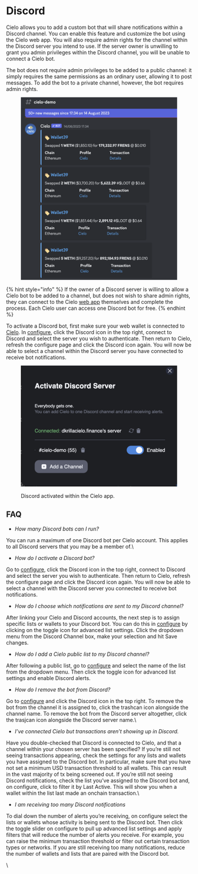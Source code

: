 # Discord

Cielo allows you to add a custom bot that will share notifications within a Discord channel. You can enable this feature and customize the bot using the Cielo web app. You will also require admin rights for the channel within the Discord server you intend to use. If the server owner is unwilling to grant you admin privileges within the Discord channel, you will be unable to connect a Cielo bot.

The bot does not require admin privileges to be added to a public channel: it simply requires the same permissions as an ordinary user, allowing it to post messages. To add the bot to a private channel, however, the bot requires admin rights.

<figure><img src="../.gitbook/assets/Screenshot 2023-08-16 at 15.01.01.png" alt=""><figcaption></figcaption></figure>

{% hint style="info" %}
If the owner of a Discord server is willing to allow a Cielo bot to be added to a channel, but does not wish to share admin rights, they can connect to the Cielo [web app](https://app.cielo.finance/) themselves and complete the process. Each Cielo user can access one Discord bot for free.
{% endhint %}

To activate a Discord bot, first make sure your web wallet is connected to [Cielo](https://app.cielo.finance/). In [configure](https://app.cielo.finance/configure), click the Discord icon in the top right, connect to Discord and select the server you wish to authenticate. Then return to Cielo, refresh the configure page and click the Discord icon again. You will now be able to select a channel within the Discord server you have connected to receive bot notifications.

<figure><img src="../.gitbook/assets/Screenshot 2023-08-16 at 14.57.20.png" alt=""><figcaption><p>Discord activated within the Cielo app.</p></figcaption></figure>



## FAQ

* _How many Discord bots can I run?_

You can run a maximum of one Discord bot per Cielo account. This applies to all Discord servers that you may be a member of.\


* _How do I activate a Discord bot?_

Go to [configure](https://app.cielo.finance/configure), click the Discord icon in the top right, connect to Discord and select the server you wish to authenticate. Then return to Cielo, refresh the configure page and click the Discord icon again. You will now be able to select a channel with the Discord server you connected to receive bot notifications.

* _How do I choose which notifications are sent to my Discord channel?_

After linking your Cielo and Discord accounts, the next step is to assign specific lists or wallets to your Discord bot. You can do this in [configure](https://app.cielo.finance/configure) by clicking on the toggle icon for advanced list settings. Click the dropdown menu from the Discord Channel box, make your selection and hit Save changes.



* _How do I add a Cielo public list to my Discord channel?_

After following a public list, go to [configure](https://app.cielo.finance/configure) and select the name of the list from the dropdown menu. Then click the toggle icon for advanced list settings and enable Discord alerts.



* _How do I remove the bot from Discord?_

Go to [configure](https://app.cielo.finance/configure) and click the Discord icon in the top right. To remove the bot from the channel it is assigned to, click the trashcan icon alongside the channel name. To remove the bot from the Discord server altogether, click the trasjcan icon alongside the Discord server name.\


* _I’ve connected Cielo but transactions aren’t showing up in Discord._

Have you double-checked that Discord is connected to Cielo, and that a channel within your chosen server has been specified? If you’re still not seeing transactions appearing, check the settings for any lists and wallets you have assigned to the Discord bot. In particular, make sure that you have not set a minimum USD transaction threshold to all wallets. This can result in the vast majority of tx being screened out. If you’re still not seeing Discord notifications, check the list you’ve assigned to the Discord bot and, on configure, click to filter it by Last Active. This will show you when a wallet within the list last made an onchain transaction.\


* _I am receiving too many Discord notifications_

To dial down the number of alerts you’re receiving, on configure select the lists or wallets whose activity is being sent to the Discord bot. Then click the toggle slider on configure to pull up advanced list settings and apply filters that will reduce the number of alerts you receive. For example, you can raise the minimum transaction threshold or filter out certain transaction types or networks. If you are still receiving too many notifications, reduce the number of wallets and lists that are paired with the Discord bot.

\
